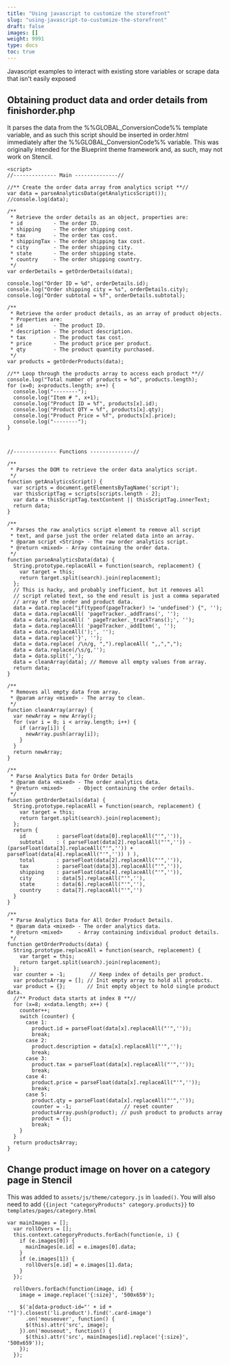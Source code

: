 ```yaml
---
title: "Using javascript to customize the storefront"
slug: "using-javascript-to-customize-the-storefront"
draft: false
images: []
weight: 9991
type: docs
toc: true
---
```


Javascript examples to interact with existing store variables or scrape data that isn't easily exposed

## Obtaining product data and order details from finishorder.php
It parses the data from the %%GLOBAL_ConversionCode%% template variable, and as such this script should be inserted in order.html immediately after the %%GLOBAL_ConversionCode%% variable. This was originally intended for the Blueprint theme framework and, as such, may not work on Stencil. 

    <script>
    //-------------- Main --------------//

    //** Create the order data array from analytics script **//
    var data = parseAnalyticsData(getAnalyticsScript());
    //console.log(data);

    /**
     * Retrieve the order details as an object, properties are:
     * id          - The order ID.
     * shipping    - The order shipping cost. 
     * tax         - The order tax cost. 
     * shippingTax - The order shipping tax cost.
     * city        - The order shipping city.
     * state       - The order shipping state. 
     * country     - The order shipping country.
     */
    var orderDetails = getOrderDetails(data);

    console.log("Order ID = %d", orderDetails.id);
    console.log("Order shipping city = %s", orderDetails.city);
    console.log("Order subtotal = %f", orderDetails.subtotal);

    /**
     * Retrieve the order product details, as an array of product objects. 
     * Properties are:
     * id          - The product ID. 
     * description - The product description.
     * tax         - The product tax cost.
     * price       - The product price per product. 
     * qty         - The product quantity purchased. 
     */
    var products = getOrderProducts(data);

    //** Loop through the products array to access each product **//
    console.log("Total number of products = %d", products.length);
    for (x=0; x<products.length; x++) {
      console.log("--------");
      console.log("Item # ", x+1);
      console.log("Product ID = %f", products[x].id);
      console.log("Product QTY = %f", products[x].qty);
      console.log("Product Price = %f", products[x].price);
      console.log("--------");
    }



    //-------------- Functions --------------//

    /**
     * Parses the DOM to retrieve the order data analytics script.
     */
    function getAnalyticsScript() {
      var scripts = document.getElementsByTagName('script');
      var thisScriptTag = scripts[scripts.length - 2];
      var data = thisScriptTag.textContent || thisScriptTag.innerText;
      return data;
    }

    /**
     * Parses the raw analytics script element to remove all script
     * text, and parse just the order related data into an array.
     * @param script <String> - The raw order analytics script.
     * @return <mixed> - Array containing the order data. 
     */
    function parseAnalyticsData(data) {
      String.prototype.replaceAll = function(search, replacement) {
        var target = this;
        return target.split(search).join(replacement);
      };
      // This is hacky, and probably inefficient, but it removes all
      // script related text, so the end result is just a comma separated
      // array of the order and product data. 
      data = data.replace("if(typeof(pageTracker) != 'undefined') {", '');
      data = data.replaceAll( 'pageTracker._addTrans(', '');
      data = data.replaceAll( ' pageTracker._trackTrans();', '');
      data = data.replaceAll( 'pageTracker._addItem(', '');
      data = data.replaceAll(');', '');
      data = data.replace('}', '');
      data = data.replace( /\n/g, ",").replaceAll( ",,",",");
      data = data.replace(/\s/g,'');
      data = data.split(',');
      data = cleanArray(data); // Remove all empty values from array. 
      return data;
    }

    /**
     * Removes all empty data from array.
     * @param array <mixed> - The array to clean. 
     */
    function cleanArray(array) {
      var newArray = new Array();
      for (var i = 0; i < array.length; i++) {
        if (array[i]) {
          newArray.push(array[i]);
        }
      }
      return newArray;
    }

    /**
     * Parse Analytics Data for Order Details
     * @param data <mixed> - The order analytics data.
     * @return <mixed>     - Object containing the order details. 
     */
    function getOrderDetails(data) {
      String.prototype.replaceAll = function(search, replacement) {
        var target = this;
        return target.split(search).join(replacement);
      };
      return {
        id          : parseFloat(data[0].replaceAll("'",'')),
        subtotal    : ( parseFloat(data[2].replaceAll("'",'')) - (parseFloat(data[3].replaceAll("'",'')) + parseFloat(data[4].replaceAll("'",'')) ) ),
        total       : parseFloat(data[2].replaceAll("'",'')),
        tax         : parseFloat(data[3].replaceAll("'",'')),
        shipping    : parseFloat(data[4].replaceAll("'",'')),
        city        : data[5].replaceAll("'",''),
        state       : data[6].replaceAll("'",''),
        country     : data[7].replaceAll("'",'')
      }
    }

    /**
     * Parse Analytics Data for All Order Product Details.
     * @param data <mixed> - The order analytics data.
     * @return <mixed>     - Array containing individual product details.
     */
    function getOrderProducts(data) {
      String.prototype.replaceAll = function(search, replacement) {
        var target = this;
        return target.split(search).join(replacement);
      };
      var counter = -1;        // Keep index of details per product.
      var productsArray = []; // Init empty array to hold all products. 
      var product = {};       // Init empty object to hold single product data. 
      //** Product data starts at index 8 **//
      for (x=8; x<data.length; x++) {
        counter++;
        switch (counter) {
          case 1:
            product.id = parseFloat(data[x].replaceAll("'",''));
            break;
          case 2:
            product.description = data[x].replaceAll("'",'');
            break;
          case 3:
            product.tax = parseFloat(data[x].replaceAll("'",''));
            break;
          case 4:
            product.price = parseFloat(data[x].replaceAll("'",''));
            break;
          case 5:
            product.qty = parseFloat(data[x].replaceAll("'",''));
            counter = -1;                 // reset counter
            productsArray.push(product); // push product to products array
            product = {};
            break;
        }
      }
      return productsArray;
    }

 </script>

## Change product image on hover on a category page in Stencil
This was added to `assets/js/theme/category.js` in `loaded()`. You will also need to add `{{inject "categoryProducts" category.products}}` to `templates/pages/category.html`

    var mainImages = [];
      var rollOvers = [];
      this.context.categoryProducts.forEach(function(e, i) {
        if (e.images[0]) {
          mainImages[e.id] = e.images[0].data;
        }
        if (e.images[1]) {
          rollOvers[e.id] = e.images[1].data;
        }
      });
    
      rollOvers.forEach(function(image, id) {
        image = image.replace('{:size}', '500x659');
    
        $('a[data-product-id="' + id + '"]').closest('li.product').find('.card-image')
          .on('mouseover', function() {
          $(this).attr('src', image);
        }).on('mouseout', function() {
          $(this).attr('src', mainImages[id].replace('{:size}', '500x659'));
        });
      });


